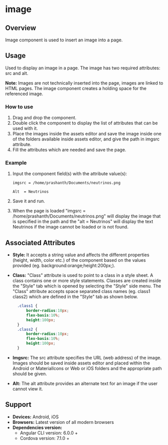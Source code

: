 # image

## Overview

Image component is used to insert an image into a page.

## Usage

Used to display an image in a page. The image has two required attributes: src and alt.

**Note:** Images are not technically inserted into the page, images are linked to HTML pages. The image component creates a holding space for the referenced image.

### How to use

1. Drag and drop the component. 
2. Double click the component to display the list of attributes that can be used with it.
3. Place the images inside the assets editor and save the image inside one of the folders available inside assets editor, and give the path in imgsrc attribute.
4. Fill the attributes which are needed and save the page.

### Example

1. Input the component field\(s\) with the attribute value\(s\):  

    `imgsrc = /home/prashanth/Documents/neutrinos.png`  

    `Alt  = Neutrinos`

2. Save it and run.
3. When the page is loaded "imgsrc = /home/prashanth/Documents/neutrinos.png" will display the image that is specified in the path and the "alt = Neutrinos" will display the text Neutrinos if the image cannot be loaded or is not found.

## Associated Attributes

* **Style:** It accepts a string value and affects the different properties \(height, width, color etc.\) of the component based on the values provided \(eg. background:orange;height:200px;\).
* **Class:** "Class" attribute is used to point to a class in a style sheet. A class contains one or more style statements. Classes are created inside the "Style" tab which is opened by selecting the "Style" side menu. The "Class" attribute accepts space separated class names \(eg. class1 class2\) which are defined in the "Style" tab as shown below.

  ```css
    .class1 {
        border-radius:10px;
        flex-basis:10%;
        height:100px;
    }
    .class2 {
        border-radius:10px;
        flex-basis:10%;
        height:100px;
    }
  ```

* **Imgsrc:** The src attribute specifies the URL \(web address\) of the image. Images should be saved inside assets editor and placed within the Android or MaterialIcons or Web or iOS folders and the appropriate path should be given.
* **Alt:** The alt attribute provides an alternate text for an image if the user cannot view it.

## Support

* **Devices:** Android, iOS
* **Browsers:**  Latest version of all modern browsers
* **Dependencies version:** 
  * Angular CLI version: 6.0.0 + 
  * Cordova version: 7.1.0 +

